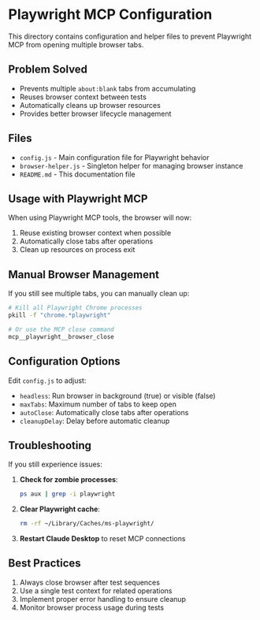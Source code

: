 # Playwright MCP Configuration

This directory contains configuration and helper files to prevent Playwright MCP from opening multiple browser tabs.

## Problem Solved

- Prevents multiple `about:blank` tabs from accumulating
- Reuses browser context between tests
- Automatically cleans up browser resources
- Provides better browser lifecycle management

## Files

- `config.js` - Main configuration file for Playwright behavior
- `browser-helper.js` - Singleton helper for managing browser instance
- `README.md` - This documentation file

## Usage with Playwright MCP

When using Playwright MCP tools, the browser will now:
1. Reuse existing browser context when possible
2. Automatically close tabs after operations
3. Clean up resources on process exit

## Manual Browser Management

If you still see multiple tabs, you can manually clean up:

```bash
# Kill all Playwright Chrome processes
pkill -f "chrome.*playwright"

# Or use the MCP close command
mcp__playwright__browser_close
```

## Configuration Options

Edit `config.js` to adjust:
- `headless`: Run browser in background (true) or visible (false)
- `maxTabs`: Maximum number of tabs to keep open
- `autoClose`: Automatically close tabs after operations
- `cleanupDelay`: Delay before automatic cleanup

## Troubleshooting

If you still experience issues:

1. **Check for zombie processes**:
   ```bash
   ps aux | grep -i playwright
   ```

2. **Clear Playwright cache**:
   ```bash
   rm -rf ~/Library/Caches/ms-playwright/
   ```

3. **Restart Claude Desktop** to reset MCP connections

## Best Practices

1. Always close browser after test sequences
2. Use a single test context for related operations
3. Implement proper error handling to ensure cleanup
4. Monitor browser process usage during tests
